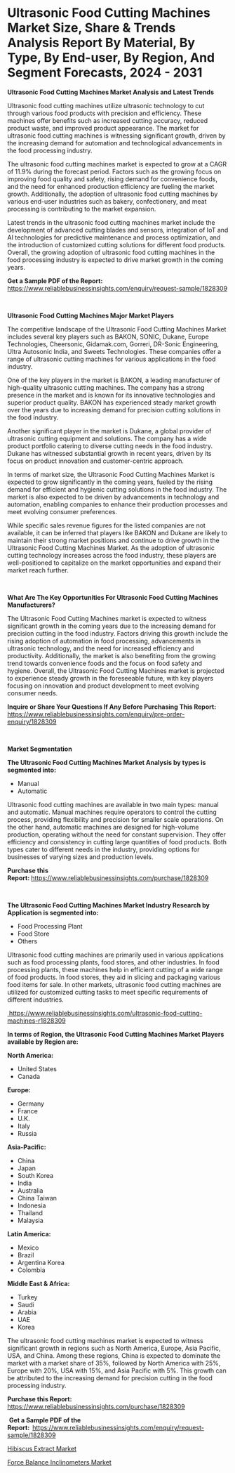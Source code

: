 <p><h1>Ultrasonic Food Cutting Machines Market Size, Share & Trends Analysis Report By Material, By Type, By End-user, By Region, And Segment Forecasts, 2024 - 2031</h1></p><p><strong>Ultrasonic Food Cutting Machines Market Analysis and Latest Trends</strong></p>
<p><p>Ultrasonic food cutting machines utilize ultrasonic technology to cut through various food products with precision and efficiency. These machines offer benefits such as increased cutting accuracy, reduced product waste, and improved product appearance. The market for ultrasonic food cutting machines is witnessing significant growth, driven by the increasing demand for automation and technological advancements in the food processing industry.</p><p>The ultrasonic food cutting machines market is expected to grow at a CAGR of 11.9% during the forecast period. Factors such as the growing focus on improving food quality and safety, rising demand for convenience foods, and the need for enhanced production efficiency are fueling the market growth. Additionally, the adoption of ultrasonic food cutting machines by various end-user industries such as bakery, confectionery, and meat processing is contributing to the market expansion.</p><p>Latest trends in the ultrasonic food cutting machines market include the development of advanced cutting blades and sensors, integration of IoT and AI technologies for predictive maintenance and process optimization, and the introduction of customized cutting solutions for different food products. Overall, the growing adoption of ultrasonic food cutting machines in the food processing industry is expected to drive market growth in the coming years.</p></p>
<p><strong>Get a Sample PDF of the Report:&nbsp;</strong> <a href="https://www.reliablebusinessinsights.com/enquiry/request-sample/1828309">https://www.reliablebusinessinsights.com/enquiry/request-sample/1828309</a></p>
<p>&nbsp;</p>
<p><strong>Ultrasonic Food Cutting Machines Major Market Players</strong></p>
<p><p>The competitive landscape of the Ultrasonic Food Cutting Machines Market includes several key players such as BAKON, SONIC, Dukane, Europe Technologies, Cheersonic, Gidamak.com, Gorreri, DR-Sonic Engineering, Ultra Autosonic India, and Sweets Technologies. These companies offer a range of ultrasonic cutting machines for various applications in the food industry.</p><p>One of the key players in the market is BAKON, a leading manufacturer of high-quality ultrasonic cutting machines. The company has a strong presence in the market and is known for its innovative technologies and superior product quality. BAKON has experienced steady market growth over the years due to increasing demand for precision cutting solutions in the food industry.</p><p>Another significant player in the market is Dukane, a global provider of ultrasonic cutting equipment and solutions. The company has a wide product portfolio catering to diverse cutting needs in the food industry. Dukane has witnessed substantial growth in recent years, driven by its focus on product innovation and customer-centric approach.</p><p>In terms of market size, the Ultrasonic Food Cutting Machines Market is expected to grow significantly in the coming years, fueled by the rising demand for efficient and hygienic cutting solutions in the food industry. The market is also expected to be driven by advancements in technology and automation, enabling companies to enhance their production processes and meet evolving consumer preferences.</p><p>While specific sales revenue figures for the listed companies are not available, it can be inferred that players like BAKON and Dukane are likely to maintain their strong market positions and continue to drive growth in the Ultrasonic Food Cutting Machines Market. As the adoption of ultrasonic cutting technology increases across the food industry, these players are well-positioned to capitalize on the market opportunities and expand their market reach further.</p></p>
<p>&nbsp;</p>
<p><strong>What Are The Key Opportunities For Ultrasonic Food Cutting Machines Manufacturers?</strong></p>
<p><p>The Ultrasonic Food Cutting Machines market is expected to witness significant growth in the coming years due to the increasing demand for precision cutting in the food industry. Factors driving this growth include the rising adoption of automation in food processing, advancements in ultrasonic technology, and the need for increased efficiency and productivity. Additionally, the market is also benefiting from the growing trend towards convenience foods and the focus on food safety and hygiene. Overall, the Ultrasonic Food Cutting Machines market is projected to experience steady growth in the foreseeable future, with key players focusing on innovation and product development to meet evolving consumer needs.</p></p>
<p><strong>Inquire or Share Your Questions If Any Before Purchasing This Report:</strong> <a href="https://www.reliablebusinessinsights.com/enquiry/pre-order-enquiry/1828309">https://www.reliablebusinessinsights.com/enquiry/pre-order-enquiry/1828309</a></p>
<p>&nbsp;</p>
<p><strong>Market Segmentation</strong></p>
<p><strong>The Ultrasonic Food Cutting Machines Market Analysis by types is segmented into:</strong></p>
<p><ul><li>Manual</li><li>Automatic</li></ul></p>
<p><p>Ultrasonic food cutting machines are available in two main types: manual and automatic. Manual machines require operators to control the cutting process, providing flexibility and precision for smaller scale operations. On the other hand, automatic machines are designed for high-volume production, operating without the need for constant supervision. They offer efficiency and consistency in cutting large quantities of food products. Both types cater to different needs in the industry, providing options for businesses of varying sizes and production levels.</p></p>
<p><strong>Purchase this Report:&nbsp;</strong><a href="https://www.reliablebusinessinsights.com/purchase/1828309">https://www.reliablebusinessinsights.com/purchase/1828309</a></p>
<p>&nbsp;</p>
<p><strong>The Ultrasonic Food Cutting Machines Market Industry Research by Application is segmented into:</strong></p>
<p><ul><li>Food Processing Plant</li><li>Food Store</li><li>Others</li></ul></p>
<p><p>Ultrasonic food cutting machines are primarily used in various applications such as food processing plants, food stores, and other industries. In food processing plants, these machines help in efficient cutting of a wide range of food products. In food stores, they aid in slicing and packaging various food items for sale. In other markets, ultrasonic food cutting machines are utilized for customized cutting tasks to meet specific requirements of different industries.</p></p>
<p><a href="https://www.reliablebusinessinsights.com/ultrasonic-food-cutting-machines-r1828309">&nbsp;https://www.reliablebusinessinsights.com/ultrasonic-food-cutting-machines-r1828309</a></p>
<p><strong>In terms of Region, the Ultrasonic Food Cutting Machines Market Players available by Region are:</strong></p>
<p>
    <p> <strong> North America: </strong>
        <ul>
            <li>United States</li>
            <li>Canada</li>
        </ul>
        </p> 
    <p> <strong> Europe: </strong>
        <ul>
            <li>Germany</li>
            <li>France</li>
            <li>U.K.</li>
            <li>Italy</li>
            <li>Russia</li>
        </ul>
        </p> 
    <p> <strong> Asia-Pacific: </strong>
        <ul>
            <li>China</li>
            <li>Japan</li>
            <li>South Korea</li>
            <li>India</li>
            <li>Australia</li>
            <li>China Taiwan</li>
            <li>Indonesia</li>
            <li>Thailand</li>
            <li>Malaysia</li>
        </ul>
        </p> 
    <p> <strong> Latin America: </strong>
        <ul>
            <li>Mexico</li>
            <li>Brazil</li>
            <li>Argentina Korea</li>
            <li>Colombia</li>
        </ul>
        </p> 
    <p> <strong> Middle East & Africa: </strong>
        <ul>
            <li>Turkey</li>
            <li>Saudi</li>
            <li>Arabia</li>
            <li>UAE</li>
            <li>Korea</li>
        </ul>
    </p>
    </p>
<p><p>The ultrasonic food cutting machines market is expected to witness significant growth in regions such as North America, Europe, Asia Pacific, USA, and China. Among these regions, China is expected to dominate the market with a market share of 35%, followed by North America with 25%, Europe with 20%, USA with 15%, and Asia Pacific with 5%. This growth can be attributed to the increasing demand for precision cutting in the food processing industry.</p></p>
<p><strong>Purchase this Report: </strong><a href="https://www.reliablebusinessinsights.com/purchase/1828309">https://www.reliablebusinessinsights.com/purchase/1828309</a></p>
<p>&nbsp;<strong>Get a Sample PDF of the Report:&nbsp;&nbsp;</strong><a href="https://www.reliablebusinessinsights.com/enquiry/request-sample/1828309">https://www.reliablebusinessinsights.com/enquiry/request-sample/1828309</a></p>
<p><strong></strong></p>
<p><p><a href="https://view.publitas.com/reportprime-1/hibiscus-extract-market-size-market-segmentation-market-trends-and-growth-analysis-forecast-till-2031/">Hibiscus Extract Market</a></p><p><a href="https://github.com/suitykhatun12/Market-Research-Report-List-1/blob/main/force-balance-inclinometers-market.md">Force Balance Inclinometers Market</a></p></p>